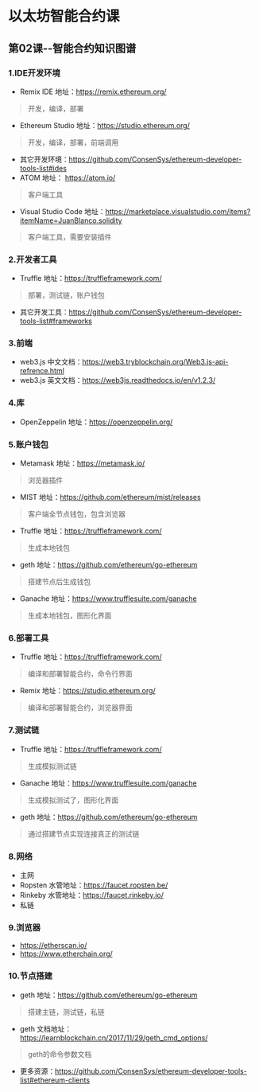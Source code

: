 # 以太坊智能合约课
## 第02课--智能合约知识图谱

### 1.IDE开发环境
- Remix IDE 地址：https://remix.ethereum.org/
>开发，编译，部署
- Ethereum Studio 地址：https://studio.ethereum.org/
>开发，编译，部署，前端调用
- 其它开发环境：https://github.com/ConsenSys/ethereum-developer-tools-list#ides
- ATOM 地址： https://atom.io/
>客户端工具
- Visual Studio Code 地址：https://marketplace.visualstudio.com/items?itemName=JuanBlanco.solidity
>客户端工具，需要安装插件

### 2.开发者工具
- Truffle 地址：https://truffleframework.com/
>部署，测试链，账户钱包
- 其它开发工具：https://github.com/ConsenSys/ethereum-developer-tools-list#frameworks

### 3.前端
- web3.js 中文文档：https://web3.tryblockchain.org/Web3.js-api-refrence.html
- web3.js 英文文档：https://web3js.readthedocs.io/en/v1.2.3/

### 4.库
- OpenZeppelin 地址：https://openzeppelin.org/

### 5.账户钱包
- Metamask 地址：https://metamask.io/
>浏览器插件
- MIST 地址：https://github.com/ethereum/mist/releases
>客户端全节点钱包，包含浏览器
- Truffle 地址：https://truffleframework.com/
>生成本地钱包
- geth 地址：https://github.com/ethereum/go-ethereum
>搭建节点后生成钱包
- Ganache 地址：https://www.trufflesuite.com/ganache
>生成本地钱包，图形化界面

### 6.部署工具
- Truffle 地址：https://truffleframework.com/
>编译和部署智能合约，命令行界面
- Remix 地址：https://studio.ethereum.org/
>编译和部署智能合约，浏览器界面

### 7.测试链
- Truffle 地址：https://truffleframework.com/
>生成模拟测试链
- Ganache 地址：https://www.trufflesuite.com/ganache
>生成模拟测试了，图形化界面
- geth 地址：https://github.com/ethereum/go-ethereum
>通过搭建节点实现连接真正的测试链

### 8.网络
- 主网
- Ropsten 水管地址：https://faucet.ropsten.be/
- Rinkeby 水管地址：https://faucet.rinkeby.io/
- 私链

### 9.浏览器
- https://etherscan.io/
- https://www.etherchain.org/

### 10.节点搭建
- geth 地址：https://github.com/ethereum/go-ethereum
>搭建主链，测试链，私链
- geth 文档地址：https://learnblockchain.cn/2017/11/29/geth_cmd_options/
>geth的命令参数文档
- 更多资源：https://github.com/ConsenSys/ethereum-developer-tools-list#ethereum-clients
